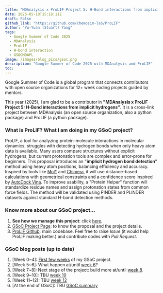 ```yaml
---
title: "MDAnalysis x ProLIF Project 5: H-Bond interactions from implicit hydrogens"
date: 2025-05-18T15:18:11Z
draft: False
github_link: "https://github.com/chemosim-lab/ProLIF"
author: "Yu-Yuan (Stuart) Yang"
tags:
  - Google Summer of Code 2025
  - MDAnalysis
  - ProLIF
  - H-bond interaction
  - GSOCMDAPL
image: /images/blog_pics/gsoc.png
description: "Google Summer of Code 2025 with MDAnalysis and ProLIF"
toc: 
---
```


Google Summer of Code is a global program that connects contributors with open source organizations for 12+ week coding projects guided by mentors.

This year (2025), I am glad to be a contributor in 
**"MDAnalysis x ProLIF Project 5: H-Bond interactions from implicit hydrogens"**. It is a cross-link project between MDAnalysis (an open source organization, also a python package) and ProLIF (a python package).

### What is ProLIF? What I am doing in my GSoC project?
ProLIF, a tool for analyzing protein-molecule interactions in molecular dynamics, struggles with detecting hydrogen bonds when only heavy atom data is available. Many users compare structures without explicit hydrogens, but current protonation tools are complex and error-prone for beginners. This proposal introduces an **"implicit hydrogen bond detection"** method using heavy atom positions, balancing efficiency and accuracy. Inspired by tools like [Mol*](https://molstar.org/) and [Chimera](https://www.cgl.ucsf.edu/chimera/), it will use distance-based calculations with geometrical constraints and a confidence score inspired by [AutoDock Vina](https://vina.scripps.edu/). To improve usability, a "Protein Helper" function will standardize residue names and assign protonation states from common force fields. The method will be validated using PINDER and PLINDER datasets against standard H-bond detection methods.


### Know more about our GSoC project...
1. **See how we manage this project:** click [here](https://github.com/yuyuan871111/GSoC2025_Hbond_PM).
2. [GSoC Project Page](https://summerofcode.withgoogle.com/programs/2025/projects/5Otkx8vp): to know the proposal and the project details.
3. [ProLIF Github](https://github.com/chemosim-lab/ProLIF): main codebase. Feel free to raise *Issue* (it would help ProLIF making better.) and contribute codes with *Pull Request*.


### GSoC blog posts (up to date)
1. [Week 0~4]: [First few weeks](/blogs/gsoc-week-4) of my GSoC project.   
2. [Week 5~6]: What happen at/until [week 6](/blogs/gsoc-week-6)?
3. [Week 7~8]: Next stage of the project: build more at/until [week 8](/blogs/gsoc-week-8).
4. [Week 9~10]: TBU [week 10](/blogs/gsoc-week-10)
5. [Week 11~12]: TBU [week 12](/blogs/gsoc-week-12)
6. [At the end of GSoC]: TBU [GSoC summary](/blogs/gsoc-week-summary)